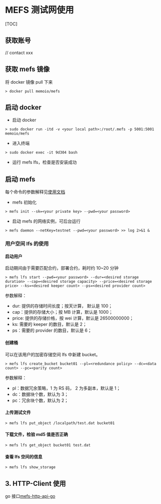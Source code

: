 # MEFS 测试网使用

[TOC]

## 获取账号

// contact xxx

## 获取 mefs 镜像

将 docker 镜像 pull 下来

```shell
> docker pull memoio/mefs
```

## 启动 docker

- 启动 docker

```shell
> sudo docker run -itd -v <your local path>:/root/.mefs -p 5001:5001 memoio/mefs
```

- 进入终端

```shell
> sudo docker exec -it 9d304 bash
```

- 运行 mefs lfs，检查是否安装成功

## 启动 mefs

每个命令的参数解释见[使用文档](https://github.com/memoio/docs)

- mefs 初始化

```shell
> mefs init --sk=<your private key> --pwd=<your password>
```

- 启动 mefs 的网络实例，可后台运行

```shell
> mefs daemon --netKey=testnet --pwd=<your password> >> log 2>&1 &
```

### 用户空间 lfs 的使用

#### 启动用户

启动期间由于需要匹配合约，部署合约，耗时约 10~20 分钟

```shell
> mefs lfs start --pwd=<your password> --dur=<desired storage duration> --cap=<desired storage capacity> --price=<desired storage price> --ks=<desired keeper count> --ps=<desired provider count>
```

参数解释：

- dur: 提供的存储时间长度；按天计算， 默认是 100；
- cap：提供的存储大小；按 MB 计算，默认是 1000；
- price: 提供的存储价格，按 wei 计算，默认是 26500000000；
- ks: 需要的 keeper 的数目，默认是 2；
- ps：需要的 provider 的数目，默认是 6；

#### 创建桶

可以在该用户的加密存储空间 lfs 中新建 bucket。

```shell
> mefs lfs create_bucket bucket01 --pl=<redundance policy> --dc=<data count> --pc=<parity count>
```

参数解释：

- pl：数据冗余策略，1 为 RS 码， 2 为多副本，默认是 1；
- dc：数据块个数，默认为 3；
- pc：冗余块个数，默认为 2；

#### 上传测试文件

```shell
> mefs lfs put_object /localpath/test.dat bucket01
```

#### 下载文件，检验 md5 值是否正确

```shell
> mefs lfs get_object bucket01 test.dat
```

#### 查看 lfs 空间的信息

```shell
> mefs lfs show_storage
```

## 3. HTTP-Client 使用

go 接口[mefs-http-api-go](https://github.com/memoio/mefs-http-api-go)
